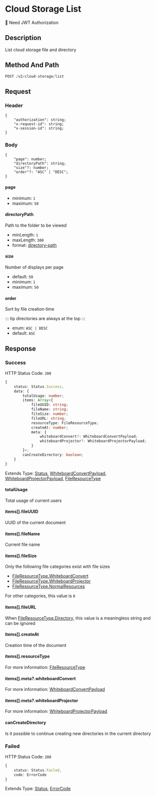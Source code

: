 # Cloud Storage List

:key: Need JWT Authorization

## Description

List cloud storage file and directory

## Method And Path

```js
POST /v2/cloud-storage/list
```

## Request

### Header

```ts{2-4}
{
    "authorization": string;
    "x-request-id": string;
    "x-session-id": string;
}
```

### Body

```ts{2-5}
{
    "page": number;
    "directoryPath": string;
    "size"?: number;
    "order"?: "ASC" | "DESC";
}
```

#### page

* minimum: `1`
* maximum: `50`

#### directoryPath

Path to the folder to be viewed

* minLength: `1`
* maxLength: `300`
* format: [directory-path](/misc/ajv-formats/directory-path)

#### size

Number of displays per page

* default: `50`
* minimum: `1`
* maximum: `50`

#### order

Sort by file creation time

::: tip
directories are always at the top
:::

* enum: `ASC | DESC`
* default: `ASC`

## Response

### Success

HTTP Status Code: `200`

```ts
{
    status: Status.Success,
    data: {
        totalUsage: number;
        items: Array<{
            fileUUID: string;
            fileName: string;
            fileSize: number;
            fileURL: string;
            resourceType: FileResourceType;
            createAt: number;
            meta: {
                whiteboardConvert?: WhiteboardConvertPayload;
                whiteboardProjector?: WhiteboardProjectorPayload;
            }
        }>;
        canCreateDirectory: boolean;
    }
}
```

Extends Type: [Status](/types/status), [WhiteboardConvertPayload](/types/file-payload), [WhiteboardProjectorPayload](/types/file-payload), [FileResourceType](/types/file-resource-type)

#### totalUsage

Total usage of current users

#### items[].fileUUID

UUID of the current document

#### items[].fileName

Current file name

#### items[].fileSize

Only the following file categories exist with file sizes

* [FileResourceType.WhiteboardConvert](/types/file-resource-type#WhiteboardConvert)
* [FileResourceType.WhiteboardProjector](/types/file-resource-type#WhiteboardProjector)
* [FileResourceType.NormalResources](/types/file-resource-type#NormalResources)

For other categories, this value is `0`

#### items[].fileURL

When [FileResourceType.Directory](/types/file-resource-type#Directory), this value is a meaningless string and can be ignored

#### items[].createAt

Creation time of the document

#### items[].resourceType

For more information: [FileResourceType](/types/file-resource-type)

#### items[].meta?.whiteboardConvert

For more information: [WhiteboardConvertPayload](/types/file-payload)

#### items[].meta?.whiteboardProjector

For more information: [WhiteboardProjectorPayload](/types/file-payload)

#### canCreateDirectory

Is it possible to continue creating new directories in the current directory

### Failed

HTTP Status Code: `200`

```ts
{
    status: Status.Failed,
    code: ErrorCode
}
```

Extends Type: [Status](/types/status), [ErrorCode](/types/error-code)
